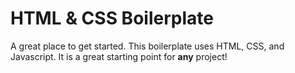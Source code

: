 # HTML & CSS Boilerplate


A great place to get started. This boilerplate uses HTML, CSS, and Javascript. It is a great starting point for **any** project!
